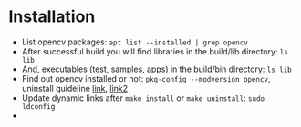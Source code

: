 # Installation
- List opencv packages: `apt list --installed | grep opencv`
- After successful build you will find libraries in the build/lib directory: `ls lib`
- And, executables (test, samples, apps) in the build/bin directory: `ls lib`
- Find out opencv installed or not: `pkg-config --modversion opencv`, uninstall guideline [link](https://www.srccodes.com/uninstall-remove-opencv-raspberry-pi-jessie-debain-make-uninstall-open-source-computer-vision-opencvlib/), [link2](https://answers.opencv.org/question/209088/how-to-completely-remove-opencv3/)
- Update dynamic links after `make install` or `make uninstall`: `sudo ldconfig`
-  
